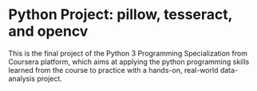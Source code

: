 # Python Project: pillow, tesseract, and opencv

This is the final project of the Python 3 Programming Specialization from
Coursera platform, which aims at applying the python programming skills learned
from the course to practice with a hands-on, real-world data-analysis project.
